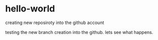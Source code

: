 # hello-world
creating new reposiroty into the github account

testing the new branch creation into the github. lets see what happens.
